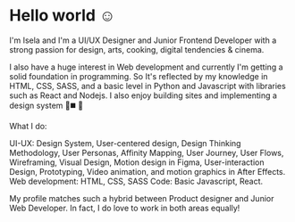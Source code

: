 <h1>Hello world ☺️</h1>

I'm Isela and I'm a UI/UX Designer and Junior Frontend Developer with a strong passion for design, arts, cooking, digital tendencies & cinema.

I also have a huge interest in Web development and currently I'm getting a solid foundation in programming.
So It's reflected by my knowledge in HTML, CSS, SASS, and a basic level in Python and Javascript with libraries such as React and Nodejs.
I also enjoy building sites and implementing a design system 🔺◼️ 🔷

What I do:

UI-UX: Design System, User-centered design, Design Thinking Methodology,
User Personas, Affinity Mapping, User Journey, User Flows, Wireframing, Visual Design,
Motion design in Figma, User-interaction Design, Prototyping, Video animation, and motion graphics in After Effects.
Web development: HTML, CSS, SASS
Code: Basic Javascript, React.

My profile matches such a hybrid between Product designer and Junior Web Developer.
In fact, I do love to work in both areas equally!

